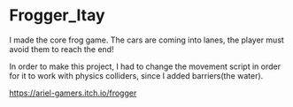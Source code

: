 # Frogger_Itay

I made the core frog game. The cars are coming into lanes, the player must avoid them to reach the end!

In order to make this project, I had to change the movement script in order for it to work with physics colliders, since I added barriers(the water).

https://ariel-gamers.itch.io/frogger

